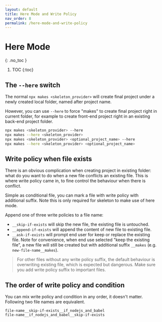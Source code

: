 ```yaml
---
layout: default
title: Here Mode and Write Policy
nav_order: 8
permalink: /here-mode-and-write-policy
---
```


# Here Mode
{: .no_toc }

1. TOC
{:toc}

## The `--here` switch

The normal `npx makes <skeleton_provider>` will create final project under a newly created local folder, named after project name.

However, you can use `--here` to force "makes" to create final project right in current folder, for example to create front-end project right in an existing back-end project folder.

```bash
npx makes <skeleton_provider> --here
npx makes --here <skeleton_provider>
npx makes <skeleton_provider> <optional_project_name> --here
npx makes --here <skeleton_provider> <optional_project_name>
```

## Write policy when file exists

There is an obvious complication when creating project in existing folder: what do you want to do when a new file conflicts an existing file. This is where write policy came in, to fine control the behaviour when there is conflict.

Simple as conditional file, you can mark a file with write policy with additional suffix. Note this is only required for skeleton to make use of here mode.

Append one of three write policies to a file name:
* `__skip-if-exists` will skip the new file, the existing file is untouched.
* `__append-if-exists` will append the content of new file to existing file.
* `__ask-if-exists` will prompt end user for keep or replace the existing file. Note for convenience, when end use selected "keep the existing file", a new file will still be created but with additional suffix `__makes` (e.g. `new-file-name__makes`).

> For other files without any write policy suffix, the default behaviour is overwriting existing file, which is expected but dangerous. Make sure you add write policy suffix to important files.

## The order of write policy and condition

You can mix write policy and condition in any order, it doesn't matter. Following two file names are equivalent.

```
file-name__skip-if-exists__if_nodejs_and_babel
file-name__if_nodejs_and_babel__skip-if-exists
```
